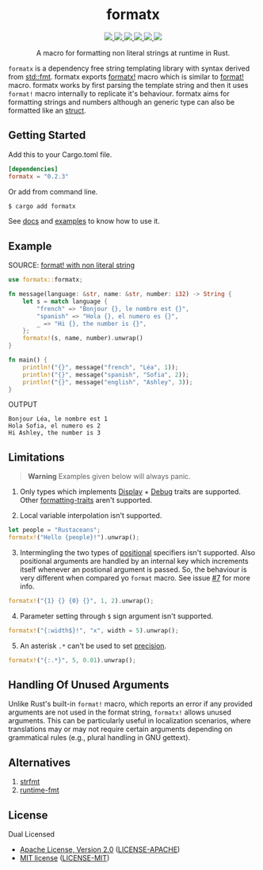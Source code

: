 <h1 align="center">formatx</h1>

<p align="center">
  <a href="https://crates.io/crates/formatx">
    <img src="https://img.shields.io/crates/d/formatx?style=flat-square">
  </a>
  <a href="https://crates.io/crates/formatx">
    <img src="https://img.shields.io/crates/v/formatx?style=flat-square">
  </a>
  <a href="https://github.com/clitic/formatx">
    <img src="https://img.shields.io/github/actions/workflow/status/clitic/formatx/ci.yml?logo=github&style=flat-square">
  </a>
  <a href="https://docs.rs/formatx/latest/formatx">
    <img src="https://img.shields.io/docsrs/formatx?logo=docsdotrs&style=flat-square">
  </a>
  <a href="https://github.com/clitic/formatx#license">
    <img src="https://img.shields.io/crates/l/formatx?style=flat-square">
  </a>
  <a href="https://github.com/clitic/formatx">
    <img src="https://img.shields.io/github/repo-size/clitic/formatx?style=flat-square">
  </a>
</p>

<p align="center">A macro for formatting non literal strings at runtime in Rust.</p>

`formatx` is a dependency free string templating library with syntax derived from [std::fmt](https://doc.rust-lang.org/std/fmt/#syntax). formatx exports [formatx!](https://docs.rs/formatx/latest/formatx/macro.formatx.html) macro which is similar to [format!](https://doc.rust-lang.org/std/macro.format.html) macro. formatx works by first parsing the template string and then it uses `format!` macro internally to replicate it's behaviour. formatx aims for formatting strings and numbers although an generic type can also be formatted like an [struct](https://github.com/clitic/formatx/blob/main/examples/struct.rs).

## Getting Started

Add this to your Cargo.toml file.

```toml
[dependencies]
formatx = "0.2.3"
```

Or add from command line.

```bash
$ cargo add formatx
```

See [docs](https://docs.rs/formatx/latest/formatx) and [examples](https://github.com/clitic/formatx.rs/tree/main/examples) to 
know how to use it.

## Example

SOURCE: [format! with non literal string](https://users.rust-lang.org/t/format-with-non-literal-string/2057)

```rust
use formatx::formatx;

fn message(language: &str, name: &str, number: i32) -> String {
    let s = match language {
        "french" => "Bonjour {}, le nombre est {}",
        "spanish" => "Hola {}, el numero es {}",
        _ => "Hi {}, the number is {}",
    };
    formatx!(s, name, number).unwrap()
}

fn main() {
    println!("{}", message("french", "Léa", 1));
    println!("{}", message("spanish", "Sofia", 2));
    println!("{}", message("english", "Ashley", 3));
}
```

OUTPUT

```
Bonjour Léa, le nombre est 1
Hola Sofia, el numero es 2
Hi Ashley, the number is 3
```

## Limitations

> **Warning**
> Examples given below will always panic.

1. Only types which implements [Display](https://doc.rust-lang.org/std/fmt/trait.Display.html) + [Debug](https://doc.rust-lang.org/std/fmt/trait.Debug.html) traits are supported. Other [formatting-traits](https://doc.rust-lang.org/std/fmt/#formatting-traits) aren't supported.

2. Local variable interpolation isn't supported.

```rust
let people = "Rustaceans";
formatx!("Hello {people}!").unwrap();
```

3. Intermingling the two types of [positional](https://doc.rust-lang.org/std/fmt/#positional-parameters) specifiers isn't supported. Also positional arguments are handled by an internal key which increments itself whenever an postional argument is passed. So, the behaviour is very different when compared yo `format` macro. See issue [#7](https://github.com/clitic/formatx/issues/7) for more info.

```rust
formatx!("{1} {} {0} {}", 1, 2).unwrap();
```

4. Parameter setting through `$` sign argument isn't supported.

```rust
formatx!("{:width$}!", "x", width = 5).unwrap();
```

5. An asterisk `.*` can't be used to set [precision](https://doc.rust-lang.org/std/fmt/#precision).

```rust
formatx!("{:.*}", 5, 0.01).unwrap();
```

## Handling Of Unused Arguments

Unlike Rust's built-in `format!` macro, which reports an error if any provided arguments are not used in the format string, `formatx!` allows unused arguments. This can be particularly useful in localization scenarios, where translations may or may not require certain arguments depending on grammatical rules (e.g., plural handling in GNU gettext).

## Alternatives

1. [strfmt](https://github.com/vitiral/strfmt)
2. [runtime-fmt](https://github.com/SpaceManiac/runtime-fmt)

## License

Dual Licensed

- [Apache License, Version 2.0](https://www.apache.org/licenses/LICENSE-2.0) ([LICENSE-APACHE](LICENSE-APACHE))
- [MIT license](https://opensource.org/licenses/MIT) ([LICENSE-MIT](LICENSE-MIT))
